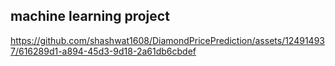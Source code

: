 ## machine learning project


https://github.com/shashwat1608/DiamondPricePrediction/assets/124914937/616289d1-a894-45d3-9d18-2a61db6cbdef

